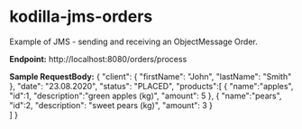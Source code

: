 # kodilla-jms-orders

Example of JMS - sending and receiving an ObjectMessage Order.

**Endpoint:**
http://localhost:8080/orders/process

**Sample RequestBody:**
{
    "client": {
        "firstName": "John",
        "lastName": "Smith"
    },
    "date": "23.08.2020",
    "status": "PLACED",
    "products":[
        {
                       "name":"apples",
                       "id":1,
                       "description":"green apples (kg)",
                       "amount": 5
                       },
            {
                       "name":"pears",
                       "id":2,
                       "description": "sweet pears (kg)",
                       "amount": 3
                  }        
   ]
}
